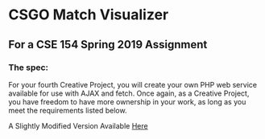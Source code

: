 # CSGO Match Visualizer
## For a CSE 154 Spring 2019 Assignment
### The spec:
For your fourth Creative Project, you will create your own PHP web service available for use
with AJAX and fetch. Once again, as a Creative Project, you have
freedom to have more ownership in your work, as long as you meet the requirements listed below.

A Slightly Modified Version Available [Here](https://courses.cs.washington.edu/courses/cse154/cp/19sp/cp3/courage/index.html)

